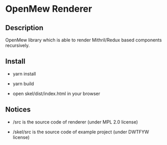 # OpenMew Renderer

## Description

OpenMew library which is able to render Mithril/Redux based components recursively.

## Install

* yarn install

* yarn build

* open skel/dist/index.html in your browser

## Notices

* /src is the source code of renderer (under MPL 2.0 license)

* /skel/src is the source code of example project (under DWTFYW license)
